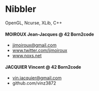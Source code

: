 Nibbler
=======

OpenGL, Ncurse, XLib, C++

#### MOIROUX Jean-Jacques @ 42 Born2code
- jjmoiroux@gmail.com
- www.twitter.com/jjmoiroux
- www.noxs.net

#### JACQUIER Vincent @ 42 Born2code
- vin.jacquier@gmail.com
- github.com/vinz3872
